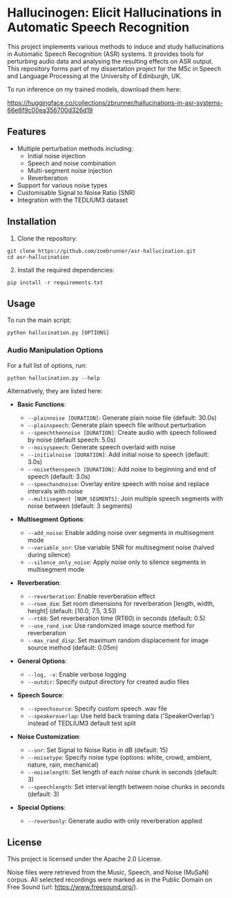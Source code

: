 # Hallucinogen: Elicit Hallucinations in Automatic Speech Recognition

This project implements various methods to induce and study hallucinations in Automatic Speech Recognition (ASR) systems. It provides tools for perturbing audio data and analysing the resulting effects on ASR output.
This repository forms part of my dissertation project for the MSc in Speech and Language Processing at the University of Edinburgh, UK.

To run inference on my trained models, download them here: 

https://huggingface.co/collections/zbrunner/hallucinations-in-asr-systems-66e6f9c00ea356700d326d19

## Features
- Multiple perturbation methods including:
  - Initial noise injection
  - Speech and noise combination
  - Multi-segment noise injection
  - Reverberation
- Support for various noise types
- Customisable Signal to Noise Ratio (SNR)
- Integration with the TEDLIUM3 dataset

## Installation
1. Clone the repository:
```
git clone https://github.com/zoebrunner/asr-hallucination.git
cd asr-hallucination
```
2. Install the required dependencies:
```
pip install -r requirements.txt
```

## Usage

To run the main script:
```
python hallucination.py [OPTIONS]
```

### Audio Manipulation Options
For a full list of options, run:
```
python hallucination.py --help
```
Alternatively, they are listed here:
- **Basic Functions**:
  - `--plainnoise [DURATION]`: Generate plain noise file (default: 30.0s)
  - `--plainspeech`: Generate plain speech file without perturbation
  - `--speechthennoise [DURATION]`: Create audio with speech followed by noise (default speech: 5.0s)
  - `--noisyspeech`: Generate speech overlaid with noise
  - `--initialnoise [DURATION]`: Add initial noise to speech (default: 3.0s)
  - `--noisethenspeech [DURATION]`: Add noise to beginning and end of speech (default: 3.0s)
  - `--speechandnoise`: Overlay entire speech with noise and replace intervals with noise
  - `--multisegment [NUM_SEGMENTS]`: Join multiple speech segments with noise between (default: 3 segments)

- **Multisegment Options**:
  - `--add_noise`: Enable adding noise over segments in multisegment mode
  - `--variable_snr`: Use variable SNR for multisegment noise (halved during silence)
  - `--silence_only_noise`: Apply noise only to silence segments in multisegment mode

- **Reverberation**:
  - `--reverberation`: Enable reverberation effect
  - `--room_dim`: Set room dimensions for reverberation [length, width, height] (default: [10.0, 7.5, 3.5])
  - `--rt60`: Set reverberation time (RT60) in seconds (default: 0.5)
  - `--use_rand_ism`: Use randomized image source method for reverberation
  - `--max_rand_disp`: Set maximum random displacement for image source method (default: 0.05m)

- **General Options**:
  - `--log, -v`: Enable verbose logging
  - `--outdir`: Specify output directory for created audio files

- **Speech Source**:
  - `--speechsource`: Specify custom speech .wav file
  - `--speakeroverlap`: Use held back training data ('SpeakerOverlap') instead of TEDLIUM3 default test split

- **Noise Customization**:
  - `--snr`: Set Signal to Noise Ratio in dB (default: 15)
  - `--noisetype`: Specify noise type (options: white, crowd, ambient, nature, rain, mechanical)
  - `--noiselength`: Set length of each noise chunk in seconds (default: 3)
  - `--speechlength`: Set interval length between noise chunks in seconds (default: 3)

- **Special Options**:
  - `--reverbonly`: Generate audio with only reverberation applied

## License

This project is licensed under the Apache 2.0 License.

Noise files were retrieved from the Music, Speech, and Noise (MuSaN) corpus. All selected recordings were marked as in the Public Domain
on Free Sound (url: https://www.freesound.org/).
